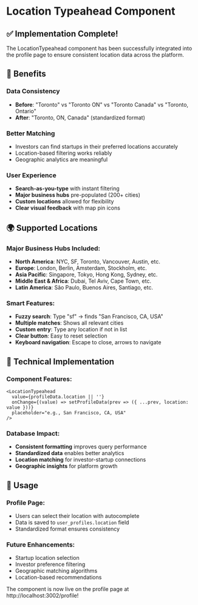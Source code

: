# Location Typeahead Component

## ✅ Implementation Complete!

The LocationTypeahead component has been successfully integrated into the profile page to ensure consistent location data across the platform.

## 🎯 **Benefits**

### **Data Consistency**
- **Before**: "Toronto" vs "Toronto ON" vs "Toronto Canada" vs "Toronto, Ontario"
- **After**: "Toronto, ON, Canada" (standardized format)

### **Better Matching**
- Investors can find startups in their preferred locations accurately
- Location-based filtering works reliably
- Geographic analytics are meaningful

### **User Experience**
- **Search-as-you-type** with instant filtering
- **Major business hubs** pre-populated (200+ cities)
- **Custom locations** allowed for flexibility
- **Clear visual feedback** with map pin icons

## 🌍 **Supported Locations**

### **Major Business Hubs Included:**
- **North America**: NYC, SF, Toronto, Vancouver, Austin, etc.
- **Europe**: London, Berlin, Amsterdam, Stockholm, etc.
- **Asia Pacific**: Singapore, Tokyo, Hong Kong, Sydney, etc.
- **Middle East & Africa**: Dubai, Tel Aviv, Cape Town, etc.
- **Latin America**: São Paulo, Buenos Aires, Santiago, etc.

### **Smart Features:**
- **Fuzzy search**: Type "sf" → finds "San Francisco, CA, USA"
- **Multiple matches**: Shows all relevant cities
- **Custom entry**: Type any location if not in list
- **Clear button**: Easy to reset selection
- **Keyboard navigation**: Escape to close, arrows to navigate

## 🔧 **Technical Implementation**

### **Component Features:**
```tsx
<LocationTypeahead
  value={profileData.location || ''}
  onChange={(value) => setProfileData(prev => ({ ...prev, location: value }))}
  placeholder="e.g., San Francisco, CA, USA"
/>
```

### **Database Impact:**
- **Consistent formatting** improves query performance
- **Standardized data** enables better analytics
- **Location matching** for investor-startup connections
- **Geographic insights** for platform growth

## 🚀 **Usage**

### **Profile Page**: 
- Users can select their location with autocomplete
- Data is saved to `user_profiles.location` field
- Standardized format ensures consistency

### **Future Enhancements:**
- Startup location selection
- Investor preference filtering
- Geographic matching algorithms
- Location-based recommendations

The component is now live on the profile page at http://localhost:3002/profile!
